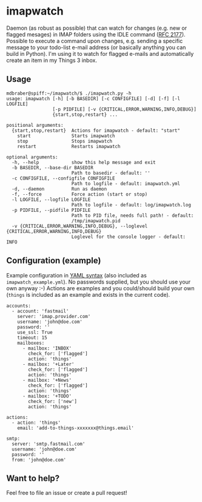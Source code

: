 # imapwatch

Daemon (as robust as possible) that can watch for changes (e.g. new or flagged mesages) in IMAP folders using the IDLE command ([RFC 2177](https://tools.ietf.org/html/rfc2177)). Possible to execute a command upon changes, e.g. sending a specific message to your todo-list e-mail address (or basically anything you can build in Python). I'm using it to watch for flagged e-mails and automatically create an item in my Things 3 inbox.

## Usage

```
mdbraber@spiff:~/imapwatch/$ ./imapwatch.py -h
usage: imapwatch [-h] [-b BASEDIR] [-c CONFIGFILE] [-d] [-f] [-l LOGFILE]
                 [-p PIDFILE] [-v {CRITICAL,ERROR,WARNING,INFO,DEBUG}]
                 {start,stop,restart} ...

positional arguments:
  {start,stop,restart}  Actions for imapwatch - default: "start"
    start               Starts imapwatch
    stop                Stops imapwatch
    restart             Restarts imapwatch

optional arguments:
  -h, --help            show this help message and exit
  -b BASEDIR, --base-dir BASEDIR
                        Path to basedir - default: ''
  -c CONFIGFILE, --configfile CONFIGFILE
                        Path to logfile - default: imapwatch.yml
  -d, --daemon          Run as daemon
  -f, --force           Force action (start or stop)
  -l LOGFILE, --logfile LOGFILE
                        Path to logfile - default: log/imapwatch.log
  -p PIDFILE, --pidfile PIDFILE
                        Path to PID file, needs full path! - default:
                        /tmp/imapwatch.pid
  -v {CRITICAL,ERROR,WARNING,INFO,DEBUG}, --loglevel {CRITICAL,ERROR,WARNING,INFO,DEBUG}
                        Loglevel for the console logger - default: INFO
```

## Configuration (example)

Example configuration in [YAML syntax](http://pyyaml.org/wiki/PyYAMLDocumentation) (also included as `imapwatch_example.yml`). No passwords supplied, but you should use your own anyway :-) Actions are examples and you could/should build your own (`things` is included as an example and exists in the current code). 

```
accounts:
  - account: 'fastmail'
    server: 'imap.provider.com'
    username: 'john@doe.com'
    password: ''
    use_ssl: True
    timeout: 15
    mailboxes:
      - mailbox: 'INBOX'
        check_for: ['flagged']
        action: 'things'
      - mailbox: '+Later'
        check_for: ['flagged']
        action: 'things'
      - mailbox: '+News'
        check_for: ['flagged']
        action: 'things'
      - mailbox: '+TODO'
        check_for: ['new']
        action: 'things'

actions:
  - action: 'things'
    email: 'add-to-things-xxxxxxx@things.email'

smtp:
  server: 'smtp.fastmail.com'
  username: 'john@doe.com'
  password: ''
  from: 'john@doe.com'
```

## Want to help?

Feel free to file an issue or create a pull request!

